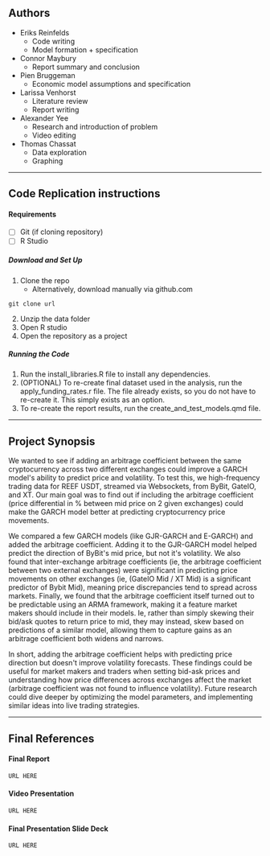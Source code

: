 ## Authors
- Eriks Reinfelds 
	- Code writing
	- Model formation + specification
- Connor Maybury
	- Report summary and conclusion
- Pien Bruggeman 
	- Economic model assumptions and specification
- Larissa Venhorst 
	- Literature review
	- Report writing
- Alexander Yee 
	- Research and introduction of problem
	- Video editing
- Thomas Chassat
	- Data exploration
	- Graphing

---
## Code Replication instructions

#### Requirements
- [ ] Git (if cloning repository)
- [ ] R Studio

##### Download and Set Up
1. Clone the repo
	- Alternatively, download manually via github.com
```
git clone url
```
2. Unzip the data folder 
3. Open R studio
4. Open the repository as a project

##### Running the Code
1. Run the install_libraries.R file to install any dependencies.
2. (OPTIONAL) To re-create final dataset used in the analysis, run the apply_funding_rates.r file. The file already exists, so you do not have to re-create it. This simply exists as an option.
3. To re-create the report results, run the create_and_test_models.qmd file.

---
## Project Synopsis

We wanted to see if adding an arbitrage coefficient between the same cryptocurrency across two different exchanges could improve a GARCH model's ability to predict price and volatility. To test this, we  high-frequency trading data for REEF USDT, streamed via Websockets, from ByBit, GateIO, and XT. Our main goal was to find out if including the arbitrage coefficient (price differential in % between mid price on 2 given exchanges) could make the GARCH model better at predicting cryptocurrency price movements.

We compared a few GARCH models (like GJR-GARCH and E-GARCH) and added the arbitrage coefficient. Adding it to the GJR-GARCH model helped predict the direction of ByBit's mid price, but not it's volatility. We also found that inter-exchange arbitrage coefficients (ie, the arbitrage coefficient between two external exchanges) were significant in predicting price movements on other exchanges (ie, (GateIO Mid / XT Mid) is a significant predictor of Bybit Mid), meaning price discrepancies tend to spread across markets. Finally, we found that the arbitrage coefficient itself turned out to be predictable using an ARMA framework, making it a feature market makers should include in their models. Ie, rather than simply skewing their bid/ask quotes to return price to mid, they may instead, skew based on predictions of a similar model, allowing them to capture gains as an arbitrage coefficient both widens and narrows.

In short, adding the arbitrage coefficient helps with predicting price direction but doesn't improve volatility forecasts. These findings could be useful for market makers and traders when setting bid-ask prices and understanding how price differences across exchanges affect the market (arbitrage coefficient was not found to influence volatility). Future research could dive deeper by optimizing the model parameters, and implementing similar ideas into live trading strategies. 

--- 
## Final References
#### Final Report
```
URL HERE
```
#### Video Presentation
```
URL HERE
```
#### Final Presentation Slide Deck
```
URL HERE
```
